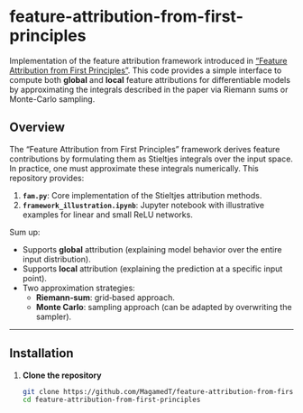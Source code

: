 # feature-attribution-from-first-principles

Implementation of the feature attribution framework introduced in [“Feature Attribution from First Principles”](https://arxiv.org/abs/2304.06110). This code provides a simple interface to compute both **global** and **local** feature attributions for differentiable models by approximating the integrals described in the paper via Riemann sums or Monte-Carlo sampling.


## Overview

The “Feature Attribution from First Principles” framework derives feature contributions by formulating them as Stieltjes integrals over the input space. In practice, one must approximate these integrals numerically. This repository provides:

1. **`fam.py`**: Core implementation of the Stieltjes attribution methods.  
2. **`framework_illustration.ipynb`**: Jupyter notebook with illustrative examples for linear and small ReLU networks.  

Sum up:
- Supports **global** attribution (explaining model behavior over the entire input distribution).  
- Supports **local** attribution (explaining the prediction at a specific input point).  
- Two approximation strategies:
  - **Riemann‐sum**: grid‐based approach.
  - **Monte Carlo**: sampling approach (can be adapted by overwriting the sampler).

---

## Installation

1. **Clone the repository**  
   ```bash
   git clone https://github.com/MagamedT/feature-attribution-from-first-principles.git
   cd feature-attribution-from-first-principles
